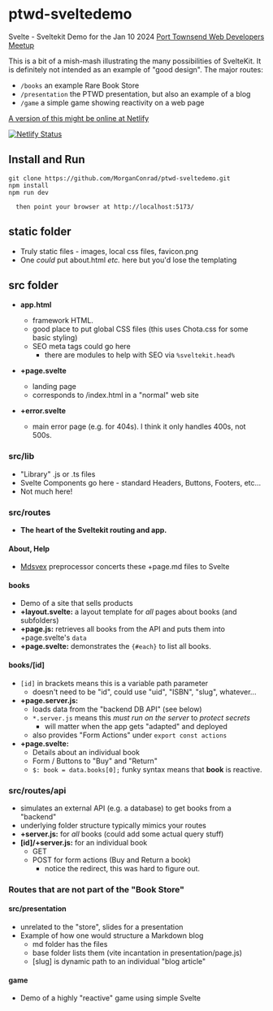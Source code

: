 # ptwd-sveltedemo

Svelte - Sveltekit Demo for the Jan 10 2024 [Port Townsend Web Developers Meetup](https://www.meetup.com/port-townsend-web-developers-meetup/)

This is a bit of a mish-mash illustrating the many possibilities of SvelteKit.  It is definitely not intended as an example of "good design".  The major routes:

 - `/books` an example Rare Book Store
 - `/presentation` the PTWD presentation, but also an example of a blog
 - `/game` a simple game showing reactivity on a web page

[A version of this might be online at Netlify](https://pensive-hugle-9e5891.netlify.app/)

[![Netlify Status](https://api.netlify.com/api/v1/badges/46e07044-1e46-4fb0-8b95-0ac51772a14c/deploy-status)](https://app.netlify.com/sites/pensive-hugle-9e5891/deploys)

## Install and Run

```
git clone https://github.com/MorganConrad/ptwd-sveltedemo.git
npm install
npm run dev

  then point your browser at http://localhost:5173/
```

## static folder

 - Truly static files - images, local css files, favicon.png
 - One _could_ put about.html  _etc._ here but you'd lose the templating

## src folder

 - **app.html**

   - framework HTML.
   - good place to put global CSS files (this uses Chota.css for some basic styling)
   - SEO meta tags could go here
     - there are modules to help with SEO via `%sveltekit.head%`

 - **+page.svelte**
   - landing page
   - corresponds to /index.html in a "normal" web site

 - **+error.svelte**
   - main error page (e.g. for 404s).  I think it only handles 400s, not 500s.

### src/lib

 - "Library" .js or .ts files
 - Svelte Components go here - standard Headers, Buttons, Footers, etc...
 - Not much here!

### src/routes

 - **The heart of the Sveltekit routing and app.**

#### About, Help

 - [Mdsvex](https://mdsvex.pngwn.io/) preprocessor concerts these +page.md files to Svelte

#### books

 - Demo of a site that sells products
 - **+layout.svelte:** a layout template for _all_ pages about books (and subfolders)
 - **+page.js:** retrieves all books from the API and puts them into +page.svelte's `data`
 - **+page.svelte:** demonstrates the `{#each}` to list all books.

#### books/[id]

 - `[id]` in brackets means this is a variable path parameter
   - doesn't need to be "id", could use "uid", "ISBN", "slug", whatever...
 - **+page.server.js:**
   - loads data from the "backend DB API"  (see below)
   - `*.server.js` means this _must run on the server_ to _protect secrets_
     - will matter when the app gets "adapted" and deployed
   - also provides "Form Actions" under `export const actions`
 - **+page.svelte:**
   - Details about an individual book
   - Form / Buttons to "Buy" and "Return"
   - `$: book = data.books[0];` funky syntax means that **book** is reactive.


### src/routes/api

 - simulates an external API (e.g. a database) to get books from a "backend"
 - underlying folder structure typically mimics your routes
 - **+server.js:** for _all_ books (could add some actual query stuff)
 - **[id]/+server.js:** for an individual book
   - GET
   - POST for form actions (Buy and Return a book)
     - notice the redirect, this was hard to figure out.


### Routes that are not part of the "Book Store"

#### src/presentation

 - unrelated to the "store", slides for a presentation
 - Example of how one would structure a Markdown blog
   - md folder has the files
   - base folder lists them (vite incantation in presentation/page.js)
   - [slug] is dynamic path to an individual "blog article"

#### game

 - Demo of a highly "reactive" game using simple Svelte
